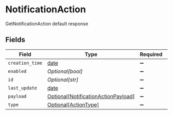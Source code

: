 # NotificationAction

GetNotificationAction default response


## Fields

| Field                                                                                   | Type                                                                                    | Required                                                                                | Description                                                                             |
| --------------------------------------------------------------------------------------- | --------------------------------------------------------------------------------------- | --------------------------------------------------------------------------------------- | --------------------------------------------------------------------------------------- |
| `creation_time`                                                                         | [date](https://docs.python.org/3/library/datetime.html#date-objects)                    | :heavy_minus_sign:                                                                      | N/A                                                                                     |
| `enabled`                                                                               | *Optional[bool]*                                                                        | :heavy_minus_sign:                                                                      | N/A                                                                                     |
| `id`                                                                                    | *Optional[str]*                                                                         | :heavy_minus_sign:                                                                      | N/A                                                                                     |
| `last_update`                                                                           | [date](https://docs.python.org/3/library/datetime.html#date-objects)                    | :heavy_minus_sign:                                                                      | N/A                                                                                     |
| `payload`                                                                               | [Optional[NotificationActionPayload]](../../models/shared/notificationactionpayload.md) | :heavy_minus_sign:                                                                      | N/A                                                                                     |
| `type`                                                                                  | [Optional[ActionType]](../../models/shared/actiontype.md)                               | :heavy_minus_sign:                                                                      | N/A                                                                                     |